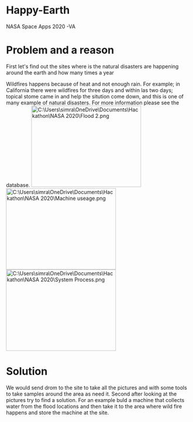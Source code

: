 # Happy-Earth
NASA Space Apps 2020 -VA
<body>
 <h1> Problem and a reason</h1>
<p> First let's find out the sites where is the natural disasters are happening around the earth and how many times a year</p>
 Wildfires happens because of heat and not enough rain. For example; in California there were wildfires for three days and within las two days; topical stome came in and help the sitution come down, and this is one of many example of natural disasters. For more information please see the database. <!California's Nightmare Fire Season Continues. (n.d.). Retrieved October 03, 2020, from https://earthobservatory.nasa.gov/images/147363/californias-nightmare-fire-season-continues-->
</body>
<picture>
<img scr= "C:\Users\simra\OneDrive\Documents\Hackathon\NASA 2020\pic_Flood 2.png" alt= "C:\Users\simra\OneDrive\Documents\Hackathon\NASA 2020\Flood 2.png" width ="300" height ="222">
<img scr= "C:\Users\simra\OneDrive\Documents\Hackathon\NASA 2020\Machine useage.png" alt= "C:\Users\simra\OneDrive\Documents\Hackathon\NASA 2020\Machine useage.png" width ="300" height ="222">
<img scr= "C:\Users\simra\OneDrive\Documents\Hackathon\NASA 2020\System Process.png" alt= "C:\Users\simra\OneDrive\Documents\Hackathon\NASA 2020\System Process.png" width ="300" height ="222">
</picture>
<body>
<h1> Solution</h1>
<p> We would send drom to the site to take all the pictures and with some tools to take samples around the area as need it.
Second after looking at the pictures try to find a solution. 
For an example buld a machine that collects water from the flood locations and then take it to the area where wild fire happens and store the machine at the site.</p>
<picture>
 
</picture>
</body>
